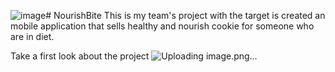 ![image](https://github.com/Quang-Thang/NourishBite/assets/84893287/91c50fc4-195d-4d10-b190-6cfd0b46de3d)# NourishBite
This is my team's project with the target is created an mobile application that sells healthy and nourish cookie for someone who are in diet.

Take a first look about the project 
![Uploading image.png…]()

